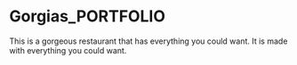 # Gorgias_PORTFOLIO
This is a gorgeous restaurant that has everything you could want. It is made with everything you could want.

<!-- 
1.এরপর VS Code-এর টার্মিনালে যান এবং নিচের কমান্ডগুলো রান করুন—
git init
git add .
git commit -m "Initial commit"

2.GitHub Repo-এর লিংক অ্যাড করুন
git remote add origin https://github.com/your-username/your-repo.git

3.প্রথমবার Push করুন
git branch -M main
git push -u origin main
 -->

 <!-- 
 live project upload করতে চাইলে
 git add .
 git commit -m "Update project"
 git push origin (branch name)
  -->

  <!--
  যদি push করতে conflict হয় 
  git pull origin main --rebase
   -->
